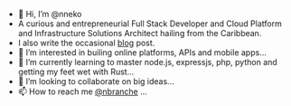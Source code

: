 - 👋 Hi, I’m @nneko
- A curious and entrepreneurial Full Stack Developer and Cloud Platform and Infrastructure Solutions Architect hailing from the Caribbean.
- I also write the occasional [blog](https://nneko.branche.online) post.
- 👀 I’m interested in builing online platforms, APIs and mobile apps...
- 🌱 I’m currently learning to master node.js, expressjs, php, python and getting my feet wet with Rust...
- 💞️ I’m looking to collaborate on big ideas...
- 📫 How to reach me [@nbranche](https://twitter.com/nbranche) ...

<!---
nneko/nneko is a ✨ special ✨ repository because its `README.md` (this file) appears on your GitHub profile.
You can click the Preview link to take a look at your changes.
--->

